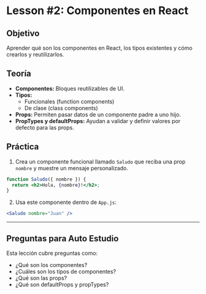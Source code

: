 # Lesson #2: Componentes en React

## Objetivo
Aprender qué son los componentes en React, los tipos existentes y cómo crearlos y reutilizarlos.

## Teoría
- **Componentes:** Bloques reutilizables de UI.
- **Tipos:**
  - Funcionales (function components)
  - De clase (class components)
- **Props:** Permiten pasar datos de un componente padre a uno hijo.
- **PropTypes y defaultProps:** Ayudan a validar y definir valores por defecto para las props.

## Práctica
1. Crea un componente funcional llamado `Saludo` que reciba una prop `nombre` y muestre un mensaje personalizado.

```jsx
function Saludo({ nombre }) {
  return <h2>Hola, {nombre}!</h2>;
}
```

2. Usa este componente dentro de `App.js`:

```jsx
<Saludo nombre="Juan" />
```

---

## Preguntas para Auto Estudio
Esta lección cubre preguntas como:
- ¿Qué son los componentes?
- ¿Cuáles son los tipos de componentes?
- ¿Qué son las props?
- ¿Qué son defaultProps y propTypes?
